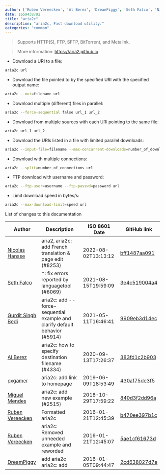 ```yaml
---
author: ['Ruben Vereecken', 'Al Berez', 'DreamPiggy', 'Seth Falco', 'Nicolas Hansse', 'pxgamer', 'Miguel Mendes', 'Gurdit Singh Bedi']
date: 1659438792
title: "aria2c"
description: "aria2c, Fast download utility."
categories: "common"
---
```

> Supports HTTP(S), FTP, SFTP, BitTorrent, and Metalink.

> More information: <https://aria2.github.io>.

- Download a URI to a file:

```bash
aria2c url
```

- Download the file pointed to by the specified URI with the specified output name:

```bash
aria2c --out=filename url
```

- Download multiple (different) files in parallel:

```bash
aria2c --force-sequential false url_1 url_2
```

- Download from multiple sources with each URI pointing to the same file:

```bash
aria2c url_1 url_2
```

- Download the URIs listed in a file with limited parallel downloads:

```bash
aria2c --input-file=filename --max-concurrent-downloads=number_of_downloads
```

- Download with multiple connections:

```bash
aria2c --split=number_of_connections url
```

- FTP download with username and password:

```bash
aria2c --ftp-user=username --ftp-passwd=password url
```

- Limit download speed in bytes/s:

```bash
aria2c --max-download-limit=speed url
```
List of changes to this documentation


Author | Description | ISO 8601 Date | GitHub link
------|-----|-----|-----
[Nicolas Hansse](mailto:nico.hansse@gmail.com) | aria2, aria2c: add French translation & page edit (#8253) | 2022-08-02T13:13:12 | [bff1487aa091](https://github.com/tldr-pages/tldr/commit/bff1487aa0917dc68f6e11bac981b2fa53a243bb)
[Seth Falco](mailto:seth@falco.fun) | *: fix errors reported by languagetool (#6069) | 2021-08-15T19:59:09 | [3e4c519004a4](https://github.com/tldr-pages/tldr/commit/3e4c519004a471c861cdc609fd7239ee3355671c)
[Gurdit Singh Bedi](mailto:gurditsbedi@gmail.com) | aria2c: add --force-sequential example and clarify default behavior (#5914) | 2021-05-11T16:46:41 | [9909eb3d14ec](https://github.com/tldr-pages/tldr/commit/9909eb3d14ec1a7b2fe93ebfb5bc344cc397d1c5)
[Al Berez](mailto:a-b@users.noreply.github.com) | aria2c: how to specify destination filename (#4334) | 2020-09-13T17:26:37 | [383fd1c2b903](https://github.com/tldr-pages/tldr/commit/383fd1c2b90385dbf010b838bf6d68af3f62210c)
[pxgamer](mailto:owzie123@gmail.com) | aria2c: add link to homepage | 2019-06-09T18:53:49 | [430af75de3f5](https://github.com/tldr-pages/tldr/commit/430af75de3f58f1692cadcc6d2616c99d8a6c5a3)
[Miguel Mendes](mailto:mendesmiguel@users.noreply.github.com) | aria2c: add new example (#2515) | 2018-10-29T17:59:22 | [840d3f2dd96a](https://github.com/tldr-pages/tldr/commit/840d3f2dd96a6bdd24d43ae78179c0c297008640)
[Ruben Vereecken](mailto:rubenvereecken@gmail.com) | Formatted aria2c | 2016-01-21T12:45:39 | [b470ee397b1c](https://github.com/tldr-pages/tldr/commit/b470ee397b1c75652801c04a3ef3702be2987215)
[Ruben Vereecken](mailto:rubenvereecken@gmail.com) | aria2c: Removed unneeded example and reworded | 2016-01-21T12:45:07 | [5ae1cf61673d](https://github.com/tldr-pages/tldr/commit/5ae1cf61673dd773fe02f2c5ccd624a042c991b6)
[DreamPiggy](mailto:lizhuoli1126@126.com) | add aria2c aria2c: add | 2016-01-05T09:44:47 | [2cd638027d7e](https://github.com/tldr-pages/tldr/commit/2cd638027d7e940263091e63e9fd0d467ad0bec1)

